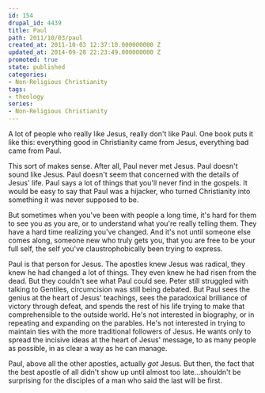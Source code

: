 ```yaml
---
id: 154
drupal_id: 4439
title: Paul
path: 2011/10/03/paul
created_at: 2011-10-03 12:37:10.000000000 Z
updated_at: 2014-09-28 22:23:49.000000000 Z
promoted: true
state: published
categories:
- Non-Religious Christianity
tags:
- theology
series:
- Non-Religious Christianity
---
```

A lot of people who really like Jesus, really don't like Paul. One book puts it like this: everything good in Christianity came from Jesus, everything bad came from Paul. 

This sort of makes sense. After all, Paul never met Jesus. Paul doesn't sound like Jesus. Paul doesn't seem that concerned with the details of Jesus' life. Paul says a lot of things that you'll never find in the gospels. It would be easy to say that Paul was a hijacker, who turned Christianity into something it was never supposed to be. 

But sometimes when you've been with people a long time, it's hard for them to see you as you are, or to understand what you're really telling them. They have a hard time realizing you've changed. And it's not until someone else comes along, someone new who truly gets you, that you are free to be your full self, the self you've claustrophobically been trying to express. 

Paul is that person for Jesus. The apostles knew Jesus was radical, they knew he had changed a lot of things. They even knew he had risen from the dead. But they couldn't see what Paul could see. Peter still struggled with talking to Gentiles, circumcision was still being debated. But Paul sees the genius at the heart of Jesus' teachings, sees the paradoxical brilliance of victory through defeat, and spends the rest of his life trying to make that comprehensible to the outside world. He's not interested in biography, or in repeating and expanding on the parables. He's not interested in trying to maintain ties with the more traditional followers of Jesus. He wants only to spread the incisive ideas at the heart of Jesus' message, to as many people as possible, in as clear a way as he can manage. 

Paul, above all the other apostles, actually *got* Jesus. But then, the fact that the best apostle of all didn't show up until almost too late...shouldn't be surprising for the disciples of a man who said the last will be first. 
